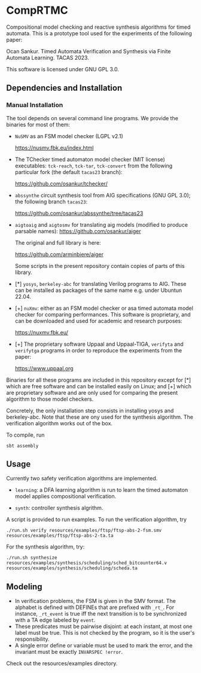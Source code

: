 # CompRTMC
Compositional model checking and reactive synthesis algorithms for timed automata.
This is a prototype tool used for the experiments of the following paper:

  Ocan Sankur. Timed Automata Verification and Synthesis via Finite Automata Learning. TACAS 2023.

This software is licensed under GNU GPL 3.0.

## Dependencies and Installation

### Manual Installation
The tool depends on several command line programs. We provide the binaries for most of them:

- `NuSMV` as an FSM model checker (LGPL v2.1)

  https://nusmv.fbk.eu/index.html
  
- The TChecker timed automaton model checker (MIT license) executables: `tck-reach`, `tck-tar`, `tck-convert` from the following particular fork (the default `tacas23` branch): 
  
  https://github.com/osankur/tchecker/
  
  
- `abssynthe` circuit synthesis tool from AIG specifications (GNU GPL 3.0); the following branch `tacas23`:
  
    https://github.com/osankur/abssynthe/tree/tacas23

- `aigtoaig` and `aigtosmv` for translating aig models (modified to produce parsable names):
  https://github.com/osankur/aiger

  The original and full library is here:
  
  https://github.com/arminbiere/aiger

  Some scripts in the present repository contain copies of parts of this library.

- [*] `yosys`, `berkeley-abc` for translating Verilog programs to AIG.
  These can be installed as packages of the same name e.g. under Ubuntun 22.04.
  
- [+] `nuXmv`: either as an FSM model checker or asa timed automata model checker for comparing performances.
  This software is proprietary, and can be downloaded and used for academic and research purposes:

  https://nuxmv.fbk.eu/

- [+] The proprietary software Uppaal and Uppaal-TIGA, `verifyta` and `verifytga` programs in order to reproduce the experiments from the paper:

  https://www.uppaal.org

Binaries for all these programs are included in this repository except for [*] which are free software and can be installed easily on Linux;
and [+] which are proprietary software and are only used for comparing the present algorithm to those model checkers.

Concretely, the only installation step consists in installing yosys and berkeley-abc. Note that these are ony used for the synthesis algorithm.
The verification algorithm works out of the box.

To compile, run 

    sbt assembly

## Usage
Currently two safety verification algorithms are implemented.

- `learning`: a DFA learning algorithm is run to learn the timed automaton model
applies compositional verification.

- `synth`: controller synthesis algrithm.

A script is provided to run examples. To run the verification algorithm, try

    ./run.sh verify resources/examples/ftsp/ftsp-abs-2-fsm.smv resources/examples/ftsp/ftsp-abs-2-ta.ta 

For the synthesis algorithm, try:

    ./run.sh synthesize resources/examples/synthesis/scheduling/sched_bitcounter64.v resources/examples/synthesis/scheduling/scheda.ta

## Modeling
- In verification problems, the FSM is given in the SMV format. The alphabet is defined
  with DEFINEs that are prefixed with `_rt_`. For instance, `_rt_event` is true iff the next transition is to be
  synchronized with a TA edge labeled by `event`. 
- These predicates must be pairwise disjoint: at each instant, at most one label must be true. This is not checked by the program,
  so it is the user's responsibility.
- A single error define or variable must be used to mark the error, and the invariant must be exactly `INVARSPEC !error`.

Check out the resources/examples directory.